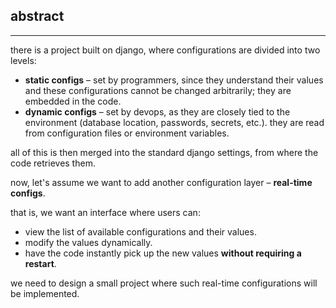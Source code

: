 ## abstract
___

there is a project built on django, where configurations are divided into two levels:

- **static configs** – set by programmers, since they understand their values and these configurations cannot be changed arbitrarily; they are embedded in the code.
- **dynamic configs** – set by devops, as they are closely tied to the environment (database location, passwords, secrets, etc.). they are read from configuration files or environment variables.

all of this is then merged into the standard django settings, from where the code retrieves them.

now, let's assume we want to add another configuration layer – **real-time configs**.

that is, we want an interface where users can:
- view the list of available configurations and their values.
- modify the values dynamically.
- have the code instantly pick up the new values **without requiring a restart**.

we need to design a small project where such real-time configurations will be implemented.
